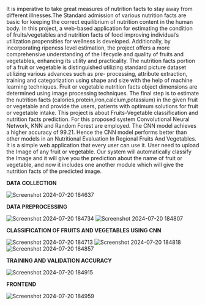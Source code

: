 It is imperative to take great measures of nutrition facts to stay away from different illnesses.The Standard admission of various nutrition facts are basic for keeping the correct equilibrium of nutrition content in the human body. In this project, a web-based application for estimating the condition of fruits/vegetables and nutrition facts of food improving individual’s utilization propensities for wellness is developed. Additionally, by incorporating ripeness level estimation, the project offers a more comprehensive understanding of the lifecycle and quality of fruits and vegetables, enhancing its utility and practicality. The nutrition facts portion of a fruit or vegetable is distinguished utilizing standard picture dataset utilizing various advances such as pre- processing, attribute extraction, training and categorization using shape and size with the help of machine learning techniques. Fruit or vegetable nutrition facts object dimensions are determined using image processing techniques. The final step is to estimate the nutrition facts (calories,protein,iron,calcium,potassium) in the given fruit or vegetable and provide the users, patients with optimum solutions for fruit or vegetable intake. This project is about Fruits-Vegetable classification and nutrition facts prediction. For this proposed system Convolutional Neural Network, KNN and Random Forest are employed. The CNN model achieves a higher accuracy of 99.21. Hence the CNN model performs better than other models in an Nutritional Evaluation In Regional Fruits And Vegetables. It is a simple web application that every user can use it. User need to upload the Image of any fruit or vegetable. Our system will automatically classify the Image and it will give you the prediction about the name of fruit or vegetable, and now it includes one another module which will give the nutrition facts of the predicted image.


**DATA COLLECTION**

![Screenshot 2024-07-20 184637](https://github.com/user-attachments/assets/193f79f7-23ef-4de6-a84e-ae54e87f99b7)


**DATA PREPROCESSING**

![Screenshot 2024-07-20 184734](https://github.com/user-attachments/assets/841ea49b-4aac-4f15-9a83-38808338d28d)
![Screenshot 2024-07-20 184807](https://github.com/user-attachments/assets/4ec151e5-c469-4c45-aa04-a6297a9edc8b)

**CLASSIFICATION OF FRUITS AND VEGETABLES USING CNN**

![Screenshot 2024-07-20 184713](https://github.com/user-attachments/assets/60cf2ccd-f3d8-4ad9-b828-c0538e0bbea5)
![Screenshot 2024-07-20 184818](https://github.com/user-attachments/assets/686bf4f8-3cca-4807-9d77-f44c29f6f25f)
![Screenshot 2024-07-20 184857](https://github.com/user-attachments/assets/250db113-6ea8-45d1-b1c9-19e6254103c2)


**TRAINING AND VALIDATION ACCURACY**

![Screenshot 2024-07-20 184915](https://github.com/user-attachments/assets/5228c99b-9b25-443a-b126-591a1aaa58ec)


**FRONTEND**

![Screenshot 2024-07-20 184959](https://github.com/user-attachments/assets/15380d08-b44b-4727-adc0-09c81691074f)
